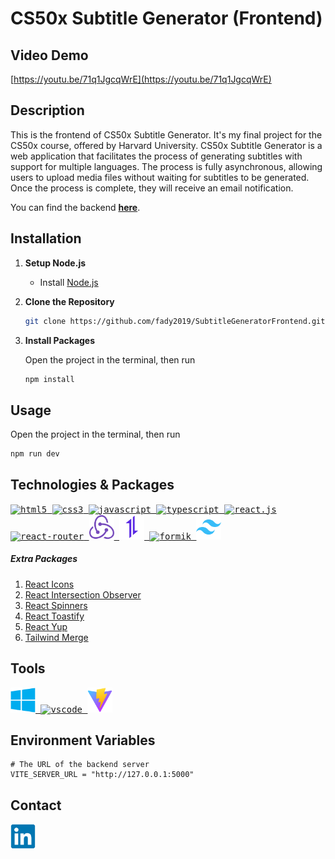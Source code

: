 # CS50x Subtitle Generator (Frontend)

## Video Demo

[https://youtu.be/71q1JgcqWrE](https://youtu.be/71q1JgcqWrE)

## Description

This is the frontend of CS50x Subtitle Generator. It's my final project for the CS50x course, offered by Harvard University. CS50x Subtitle Generator is a web application that facilitates the process of generating subtitles with support for multiple languages. The process is fully asynchronous, allowing users to upload media files without waiting for subtitles to be generated. Once the process is complete, they will receive an email notification.

You can find the backend [**here**](https://github.com/fady2019/SubtitleGeneratorBackend).

## Installation

1. **Setup Node.js**
    - Install [Node.js](https://nodejs.org/en/download/package-manager)
2. **Clone the Repository**
    ```bash
    git clone https://github.com/fady2019/SubtitleGeneratorFrontend.git
    ```
3. **Install Packages**

    Open the project in the terminal, then run

    ```bash
    npm install
    ```

## Usage

Open the project in the terminal, then run

```bash
npm run dev
```

## Technologies & Packages

<section>
  <kbd title="HTML5">
    <a href="https://www.w3.org/html/" target="_blank" rel="noreferrer"> 
      <img src="https://www.vectorlogo.zone/logos/w3_html5/w3_html5-icon.svg" alt="html5" width="40" height="40"/>
    </a>
  </kbd>
  <kbd title="CSS3">
    <a href="https://www.w3schools.com/css/" target="_blank" rel="noreferrer"> 
      <img src="https://www.vectorlogo.zone/logos/w3_css/w3_css-icon.svg" alt="css3" width="40" height="40"/> 
    </a>
  </kbd>
  <kbd title="JavaScript">
    <a href="https://developer.mozilla.org/en-US/docs/Web/JavaScript" target="_blank" rel="noreferrer"> 
      <img src="https://www.vectorlogo.zone/logos/javascript/javascript-icon.svg" alt="javascript" width="40" height="40"/> 
    </a>
  </kbd>
    <kbd title="TypeScript">
    <a href="https://www.typescriptlang.org/" target="_blank" rel="noreferrer"> 
      <img src="https://www.vectorlogo.zone/logos/typescriptlang/typescriptlang-icon.svg" alt="typescript" width="40" height="40"/> 
    </a>
  </kbd>
  <kbd title="React.js">
    <a href="https://reactjs.org/" target="_blank" rel="noreferrer"> 
      <img src="https://www.vectorlogo.zone/logos/reactjs/reactjs-icon.svg" alt="react.js" width="40" height="40"/> 
    </a> 
  </kbd>
  <kbd title="React Router">
    <a href="https://reactrouter.com" target="_blank" rel="noreferrer"> 
      <img src="https://github.com/get-icon/geticon/blob/master/icons/react-router.svg" alt="react-router" width="40" height="40"/> 
    </a> 
  </kbd>
  <kbd title="Redux">
    <a href="https://redux.js.org" target="_blank" rel="noreferrer"> 
      <img src="https://raw.githubusercontent.com/devicons/devicon/master/icons/redux/redux-original.svg" alt="redux" width="40" height="40"/> 
    </a> 
  </kbd>
  <kbd title="Axios">
    <a href="https://axios-http.com" target="_blank" rel="noreferrer"> 
      <img src="https://github.com/devicons/devicon/blob/master/icons/axios/axios-plain.svg" alt="axios" width="40" height="40"/> 
    </a> 
  </kbd>
  <kbd title="Formik">
    <a href="https://formik.org/" target="_blank" rel="noreferrer"> 
      <img src="https://github.com/get-icon/geticon/blob/master/icons/formik.svg" alt="formik" width="40" height="40"/> 
    </a> 
  </kbd>
  <kbd title="TailwindCSS">
    <a href="https://tailwindcss.com/docs/guides/vite" target="_blank" rel="noreferrer"> 
      <img src="https://github.com/devicons/devicon/blob/master/icons/tailwindcss/tailwindcss-original.svg" alt="tailwindcss" width="40" height="40"/> 
    </a> 
  </kbd>
</section>

##### Extra Packages

1. [React Icons](https://react-icons.github.io/react-icons/)
2. [React Intersection Observer](https://www.npmjs.com/package/react-intersection-observer)
3. [React Spinners](https://www.npmjs.com/package/react-spinners)
4. [React Toastify](https://www.npmjs.com/package/react-toastify)
5. [React Yup](https://www.npmjs.com/package/yup)
6. [Tailwind Merge](https://www.npmjs.com/package/tailwind-merge)

## Tools

<section>
  <kbd title="Windows">
    <a href="https://www.microsoft.com/en-us/windows" target="_blank" rel="noreferrer"> 
      <img src="https://github.com/devicons/devicon/blob/master/icons/windows8/windows8-original.svg" alt="windows" width="40" height="40"/> 
    </a>
  </kbd>
  <kbd title="Visual Studio Code">
    <a href="https://code.visualstudio.com/" target="_blank" rel="noreferrer"> 
      <img src="https://www.vectorlogo.zone/logos/visualstudio_code/visualstudio_code-icon.svg" alt="vscode" width="40" height="40"/> 
    </a>
  </kbd>
  <kbd title="Vite">
    <a href="https://vite.dev/guide/" target="_blank" rel="noreferrer"> 
      <img src="https://github.com/devicons/devicon/blob/master/icons/vitejs/vitejs-original.svg" alt="vite" width="40" height="40"/> 
    </a> 
  </kbd>
</section>

## Environment Variables

```.env
# The URL of the backend server
VITE_SERVER_URL = "http://127.0.0.1:5000"
```

## Contact

<section>
  <kbd title="Fady's LinkedIn">
    <a href="https://www.linkedin.com/in/fadygoher/" target="_blank" rel="noreferrer"> 
      <img src="https://github.com/devicons/devicon/blob/master/icons/linkedin/linkedin-original.svg" alt="Fady's LinkedIn" width="40" height="40"/>
    </a>  
  </kbd>
</section>
